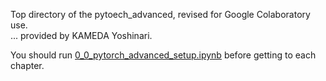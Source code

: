 Top directory of the pytoech_advanced, revised for Google Colaboratory use.  
... provided by KAMEDA Yoshinari.  
  
You should run [0_0_pytorch_advanced_setup.ipynb](https://github.com/kameda-yoshinari/IMISToolExeA2021/blob/main/600/pytorch_advanced-revised/0_0_pytorch_advanced_setup.ipynb) before getting to each chapter.
